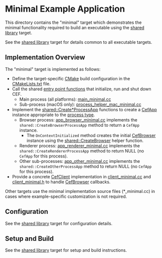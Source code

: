 # Minimal Example Application

This directory contains the "minimal" target which demonstrates the minimal functionality required to build an executable using the [shared library](../shared) target.

See the [shared library](../shared) target for details common to all executable targets.

## Implementation Overview

The "minimal" target is implemented as follows:

 * Define the target-specific [CMake](https://cmake.org/) build configuration in the [CMakeLists.txt](CMakeLists.txt) file.
 * Call the shared [entry point functions](https://bitbucket.org/chromiumembedded/cef/wiki/GeneralUsage.md#markdown-header-entry-point-function) that initialize, run and shut down CEF.
     * Main process (all platforms): [main_minimal.cc](main_minimal.cc)
     * Sub-process (macOS only): [process_helper_mac_minimal.cc](process_helper_mac_minimal.cc)
 * Implement the [shared::Create*ProcessApp](../shared/app_factory.h) functions to create a [CefApp](https://bitbucket.org/chromiumembedded/cef/wiki/GeneralUsage.md#markdown-header-cefapp) instance appropriate to the [process type](https://bitbucket.org/chromiumembedded/cef/wiki/GeneralUsage.md#markdown-header-processes).
     * Browser process: [app_browser_minimal.cc](app_browser_minimal.cc) implements the `shared::CreateBrowserProcessApp` method to return a `CefApp` instance.
         * The `OnContextInitialized` method creates the initial [CefBrowser](https://bitbucket.org/chromiumembedded/cef/wiki/GeneralUsage.md#markdown-header-cefbrowser-and-cefframe) instance using the [shared::CreateBrowser](../shared/browser_util.h) helper function.
     * Renderer process: [app_renderer_minimal.cc](app_renderer_minimal.cc) implements the `shared::CreateRendererProcessApp` method to return NULL (no `CefApp` for this process).
     * Other sub-processes: [app_other_minimal.cc](app_other_minimal.cc) implements the `shared::CreateOtherProcessApp` method to return NULL (no `CefApp` for this process).
 * Provide a concrete [CefClient](https://bitbucket.org/chromiumembedded/cef/wiki/GeneralUsage.md#markdown-header-cefclient) implementation in [client_minimal.cc](client_minimal.cc) and [client_minimal.h](client_minimal.h) to handle [CefBrowser](https://bitbucket.org/chromiumembedded/cef/wiki/GeneralUsage.md#markdown-header-cefbrowser-and-cefframe) callbacks.

Other targets use the minimal implementation source files (*_minimal.cc) in cases where example-specific customization is not required.

## Configuration

See the [shared library](../shared) target for configuration details.

## Setup and Build

See the [shared library](../shared) target for setup and build instructions.
